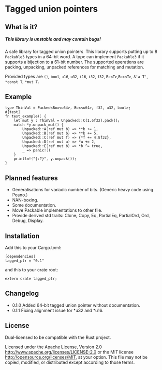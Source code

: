 # Tagged union pointers

## What is it?
##### This library is unstable and may contain bugs!

A safe library for tagged union pointers. This library supports putting up to 8 `Packable3` types in a 64-bit word. A type can implement `Packable3` if it supports a bijection to a 61-bit number. The supported operations are packing, unpacking, unpacked references for matching and mutation.

Provided types are `()`, `bool`, `u16`, `u32`, `i16`, `i32`, `f32`,  `Rc<T>`,`Box<T>`, `&'a T'`, `*const T`, `*mut T`.

## Example

```
type ThinVal = Packed<Box<u64>, Box<u64>, f32, u32, bool>;
#[test]
fn test_example() {
    let mut y : ThinVal = Unpacked::C(1.6f32).pack();
    match *y.unpack_mut() {
        Unpacked::A(ref mut b) => **b += 1,
        Unpacked::B(ref mut b) => **b += 5,
        Unpacked::C(ref mut f) => {*f += 4.8f32},
        Unpacked::D(ref mut u) => *u += 2,
        Unpacked::E(ref mut b) => *b ^= true,
        _ => panic!()
    }
    println!("{:?}", y.unpack());
}
```

## Planned features

* Generalisations for variadic number of bits. (Generic heavy code using Peano.)
* NAN-boxing.
* Some documentation.
* Move Packable implementations to other file.
* Provide derived std traits: Clone, Copy, Eq, PartialEq, PartialOrd, Ord, Debug, Display.

## Installation
Add this to your Cargo.toml:

    [dependencies]
    tagged_ptr = "0.1"

and this to your crate root:

    extern crate tagged_ptr;

## Changelog

* 0.1.0 Added 64-bit tagged union pointer without documentation.
* 0.1.1 Fixing alignment issue for *u32 and *u16.

## License

Dual-licensed to be compatible with the Rust project.

Licensed under the Apache License, Version 2.0 http://www.apache.org/licenses/LICENSE-2.0 or the MIT license http://opensource.org/licenses/MIT, at your option. This file may not be copied, modified, or distributed except according to those terms.
